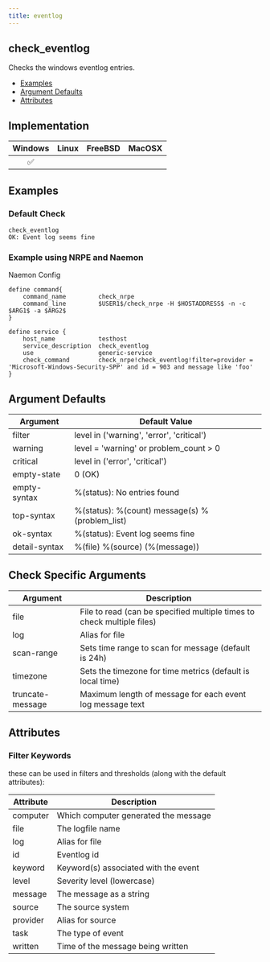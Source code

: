 ```yaml
---
title: eventlog
---
```


## check_eventlog

Checks the windows eventlog entries.

- [Examples](#examples)
- [Argument Defaults](#argument-defaults)
- [Attributes](#attributes)

## Implementation

| Windows            | Linux | FreeBSD | MacOSX |
|:------------------:|:-----:|:-------:|:------:|
| :white_check_mark: |       |         |        |

## Examples

### Default Check

    check_eventlog
    OK: Event log seems fine

### Example using NRPE and Naemon

Naemon Config

    define command{
        command_name         check_nrpe
        command_line         $USER1$/check_nrpe -H $HOSTADDRESS$ -n -c $ARG1$ -a $ARG2$
    }

    define service {
        host_name            testhost
        service_description  check_eventlog
        use                  generic-service
        check_command        check_nrpe!check_eventlog!filter=provider = 'Microsoft-Windows-Security-SPP' and id = 903 and message like 'foo'
    }

## Argument Defaults

| Argument      | Default Value                                  |
| ------------- | ---------------------------------------------- |
| filter        | level in ('warning', 'error', 'critical')      |
| warning       | level = 'warning' or problem_count > 0         |
| critical      | level in ('error', 'critical')                 |
| empty-state   | 0 (OK)                                         |
| empty-syntax  | %(status): No entries found                    |
| top-syntax    | %(status): %(count) message(s) %(problem_list) |
| ok-syntax     | %(status): Event log seems fine                |
| detail-syntax | %(file) %(source) (%(message))                 |

## Check Specific Arguments

| Argument         | Description                                                            |
| ---------------- | ---------------------------------------------------------------------- |
| file             | File to read (can be specified multiple times to check multiple files) |
| log              | Alias for file                                                         |
| scan-range       | Sets time range to scan for message (default is 24h)                   |
| timezone         | Sets the timezone for time metrics (default is local time)             |
| truncate-message | Maximum length of message for each event log message text              |

## Attributes

### Filter Keywords

these can be used in filters and thresholds (along with the default attributes):

| Attribute | Description                          |
| --------- | ------------------------------------ |
| computer  | Which computer generated the message |
| file      | The logfile name                     |
| log       | Alias for file                       |
| id        | Eventlog id                          |
| keyword   | Keyword(s) associated with the event |
| level     | Severity level (lowercase)           |
| message   | The message as a string              |
| source    | The source system                    |
| provider  | Alias for source                     |
| task      | The type of event                    |
| written   | Time of the message being written    |
